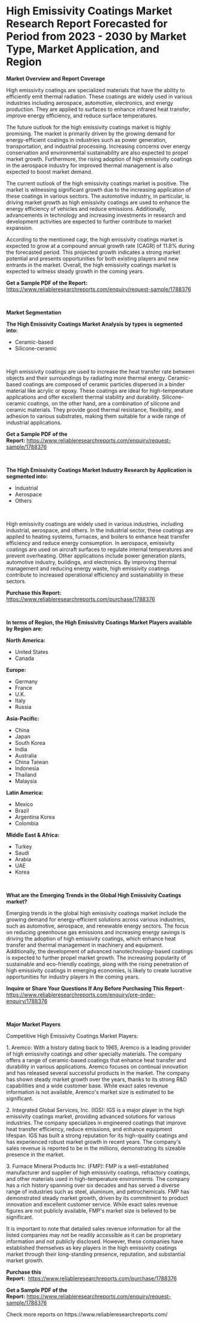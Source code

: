 <p><h1>High Emissivity Coatings Market Research Report Forecasted for Period from 2023 -  2030 by Market Type, Market Application, and Region</h1></p><p><strong>Market Overview and Report Coverage</strong></p>
<p><p>High emissivity coatings are specialized materials that have the ability to efficiently emit thermal radiation. These coatings are widely used in various industries including aerospace, automotive, electronics, and energy production. They are applied to surfaces to enhance infrared heat transfer, improve energy efficiency, and reduce surface temperatures.</p><p>The future outlook for the high emissivity coatings market is highly promising. The market is primarily driven by the growing demand for energy-efficient coatings in industries such as power generation, transportation, and industrial processing. Increasing concerns over energy conservation and environmental sustainability are also expected to propel market growth. Furthermore, the rising adoption of high emissivity coatings in the aerospace industry for improved thermal management is also expected to boost market demand.</p><p>The current outlook of the high emissivity coatings market is positive. The market is witnessing significant growth due to the increasing application of these coatings in various sectors. The automotive industry, in particular, is driving market growth as high emissivity coatings are used to enhance the energy efficiency of vehicles and reduce emissions. Additionally, advancements in technology and increasing investments in research and development activities are expected to further contribute to market expansion.</p><p>According to the mentioned cagr, the high emissivity coatings market is expected to grow at a compound annual growth rate (CAGR) of 11.8% during the forecasted period. This projected growth indicates a strong market potential and presents opportunities for both existing players and new entrants in the market. Overall, the high emissivity coatings market is expected to witness steady growth in the coming years.</p></p>
<p><strong>Get a Sample PDF of the Report:</strong> <a href="https://www.reliableresearchreports.com/enquiry/request-sample/1788376">https://www.reliableresearchreports.com/enquiry/request-sample/1788376</a></p>
<p>&nbsp;</p>
<p><strong>Market Segmentation</strong></p>
<p><strong>The High Emissivity Coatings Market Analysis by types is segmented into:</strong></p>
<p><ul><li>Ceramic-based</li><li>Silicone-ceramic</li></ul></p>
<p>&nbsp;</p>
<p><p>High emissivity coatings are used to increase the heat transfer rate between objects and their surroundings by radiating more thermal energy. Ceramic-based coatings are composed of ceramic particles dispersed in a binder material like acrylic or epoxy. These coatings are ideal for high-temperature applications and offer excellent thermal stability and durability. Silicone-ceramic coatings, on the other hand, are a combination of silicone and ceramic materials. They provide good thermal resistance, flexibility, and adhesion to various substrates, making them suitable for a wide range of industrial applications.</p></p>
<p><strong>Get a Sample PDF of the Report:</strong>&nbsp;<a href="https://www.reliableresearchreports.com/enquiry/request-sample/1788376">https://www.reliableresearchreports.com/enquiry/request-sample/1788376</a></p>
<p>&nbsp;</p>
<p><strong>The High Emissivity Coatings Market Industry Research by Application is segmented into:</strong></p>
<p><ul><li>Industrial</li><li>Aerospace</li><li>Others</li></ul></p>
<p>&nbsp;</p>
<p><p>High emissivity coatings are widely used in various industries, including industrial, aerospace, and others. In the industrial sector, these coatings are applied to heating systems, furnaces, and boilers to enhance heat transfer efficiency and reduce energy consumption. In aerospace, emissivity coatings are used on aircraft surfaces to regulate internal temperatures and prevent overheating. Other applications include power generation plants, automotive industry, buildings, and electronics. By improving thermal management and reducing energy waste, high emissivity coatings contribute to increased operational efficiency and sustainability in these sectors.</p></p>
<p><strong>Purchase this Report:</strong>&nbsp; <a href="https://www.reliableresearchreports.com/purchase/1788376">https://www.reliableresearchreports.com/purchase/1788376</a></p>
<p>&nbsp;</p>
<p><strong>In terms of Region, the High Emissivity Coatings Market Players available by Region are:</strong></p>
<p>
    <p> <strong> North America: </strong>
        <ul>
            <li>United States</li>
            <li>Canada</li>
        </ul>
        </p> 
    <p> <strong> Europe: </strong>
        <ul>
            <li>Germany</li>
            <li>France</li>
            <li>U.K.</li>
            <li>Italy</li>
            <li>Russia</li>
        </ul>
        </p> 
    <p> <strong> Asia-Pacific: </strong>
        <ul>
            <li>China</li>
            <li>Japan</li>
            <li>South Korea</li>
            <li>India</li>
            <li>Australia</li>
            <li>China Taiwan</li>
            <li>Indonesia</li>
            <li>Thailand</li>
            <li>Malaysia</li>
        </ul>
        </p> 
    <p> <strong> Latin America: </strong>
        <ul>
            <li>Mexico</li>
            <li>Brazil</li>
            <li>Argentina Korea</li>
            <li>Colombia</li>
        </ul>
        </p> 
    <p> <strong> Middle East & Africa: </strong>
        <ul>
            <li>Turkey</li>
            <li>Saudi</li>
            <li>Arabia</li>
            <li>UAE</li>
            <li>Korea</li>
        </ul>
    </p>
    </p>
<p>&nbsp;</p>
<p><strong>What are the Emerging Trends in the Global High Emissivity Coatings market?</strong></p>
<p><p>Emerging trends in the global high emissivity coatings market include the growing demand for energy-efficient solutions across various industries, such as automotive, aerospace, and renewable energy sectors. The focus on reducing greenhouse gas emissions and increasing energy savings is driving the adoption of high emissivity coatings, which enhance heat transfer and thermal management in machinery and equipment. Additionally, the development of advanced nanotechnology-based coatings is expected to further propel market growth. The increasing popularity of sustainable and eco-friendly coatings, along with the rising penetration of high emissivity coatings in emerging economies, is likely to create lucrative opportunities for industry players in the coming years.</p></p>
<p><strong>Inquire or Share Your Questions If Any Before Purchasing This Report</strong>- <a href="https://www.reliableresearchreports.com/enquiry/pre-order-enquiry/1788376">https://www.reliableresearchreports.com/enquiry/pre-order-enquiry/1788376</a></p>
<p>&nbsp;</p>
<p><strong>Major Market Players</strong></p>
<p><p>Competitive High Emissivity Coatings Market Players:</p><p>1. Aremco: With a history dating back to 1965, Aremco is a leading provider of high emissivity coatings and other specialty materials. The company offers a range of ceramic-based coatings that enhance heat transfer and durability in various applications. Aremco focuses on continual innovation and has released several successful products in the market. The company has shown steady market growth over the years, thanks to its strong R&D capabilities and a wide customer base. While exact sales revenue information is not available, Aremco's market size is estimated to be significant.</p><p>2. Integrated Global Services, Inc. (IGS): IGS is a major player in the high emissivity coatings market, providing advanced solutions for various industries. The company specializes in engineered coatings that improve heat transfer efficiency, reduce emissions, and enhance equipment lifespan. IGS has built a strong reputation for its high-quality coatings and has experienced robust market growth in recent years. The company's sales revenue is reported to be in the millions, demonstrating its sizeable presence in the market.</p><p>3. Furnace Mineral Products Inc. (FMP): FMP is a well-established manufacturer and supplier of high emissivity coatings, refractory coatings, and other materials used in high-temperature environments. The company has a rich history spanning over six decades and has served a diverse range of industries such as steel, aluminum, and petrochemicals. FMP has demonstrated steady market growth, driven by its commitment to product innovation and excellent customer service. While exact sales revenue figures are not publicly available, FMP's market size is believed to be significant.</p><p>It is important to note that detailed sales revenue information for all the listed companies may not be readily accessible as it can be proprietary information and not publicly disclosed. However, these companies have established themselves as key players in the high emissivity coatings market through their long-standing presence, reputation, and substantial market growth.</p></p>
<p><strong>Purchase this Report:</strong>&nbsp;&nbsp;<a href="https://www.reliableresearchreports.com/purchase/1788376">https://www.reliableresearchreports.com/purchase/1788376</a></p>
<p></p>
<p><strong>Get a Sample PDF of the Report:</strong>&nbsp;<a href="https://www.reliableresearchreports.com/enquiry/request-sample/1788376">https://www.reliableresearchreports.com/enquiry/request-sample/1788376</a></p>
<p>Check more reports on https://www.reliableresearchreports.com/</p>